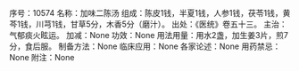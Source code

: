 序号：10574
名称：加味二陈汤
组成：陈皮1钱，半夏1钱，人参1钱，茯苓1钱，黄芩1钱，川芎1钱，甘草5分，木香5分（磨汁）。
出处：《医统》卷五十三。
主治：气郁痰火眩运。
加减：None
功效：None
用法用量：用水2盏，加生姜3片，煎7分，食后服。
制备方法：None
临床应用：None
各家论述：None
用药禁忌：None
附注：None
